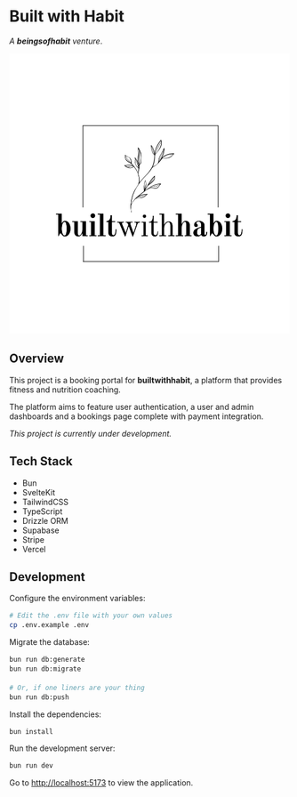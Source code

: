 # Built with Habit

_A **beingsofhabit** venture_.

![Built with Habit](./static/bwh-logo.svg)

## Overview

This project is a booking portal for **builtwithhabit**, a platform that provides fitness and nutrition coaching.

The platform aims to feature user authentication, a user and admin dashboards and a bookings page complete with payment integration.

_This project is currently under development._

## Tech Stack

- Bun
- SvelteKit
- TailwindCSS
- TypeScript
- Drizzle ORM
- Supabase
- Stripe
- Vercel

## Development

Configure the environment variables:

```bash
# Edit the .env file with your own values
cp .env.example .env
```

Migrate the database:

```bash
bun run db:generate
bun run db:migrate

# Or, if one liners are your thing
bun run db:push
```

Install the dependencies:

```bash
bun install
```

Run the development server:

```bash
bun run dev
```

Go to [http://localhost:5173](http://localhost:5173) to view the application.
